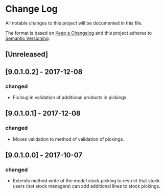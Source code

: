 # Change Log
All notable changes to this project will be documented in this file.

The format is based on [Keep a Changelog](http://keepachangelog.com/)
and this project adheres to [Semantic Versioning](http://semver.org/).

## [Unreleased]

## [9.0.1.0.2] - 2017-12-08
### changed
- Fix bug in validation of additional products in pickings.

## [9.0.1.0.1] - 2017-12-08
### changed
- Moves validation to method of validation of pickings.

## [9.0.1.0.0] - 2017-10-07
### changed
- Extends method write of the model stock.picking to restrict that stock users (not stock managers) can add additional lines to stock pickings.

